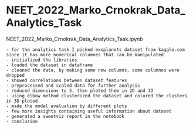 # NEET_2022_Marko_Crnokrak_Data_Analytics_Task
NEET_2022_Marko_Crnokrak_Data_Analytics_Task.ipynb

	- for the analytics task I picked exoplanets dataset from kaggle.com since it has more numerical columnes that can be manipulated
	- initialized the libraries 
	- loaded the dataset in dataframe
	- cleaned the data, by making some new columns, some columnes were dropped
	- showed correlations between dataset features
	- preprocessed and scaled data for further analysis
	- reduced dimensions to 3, then ploted them in 2D and 3D
	- using elbow method clusterized the dataset and colored the clusters in 3D ploted
	- made the model evaluation by different plots
	- few more insights containing useful information about dataset
	- generated a sweetviz report in the notebook
	- conclusion
